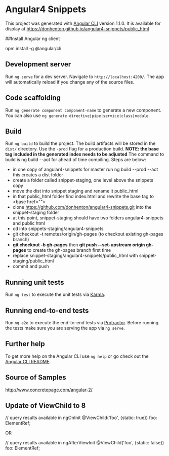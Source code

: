 # Angular4 Snippets

This project was generated with [Angular CLI](https://github.com/angular/angular-cli) version 1.1.0.
It is available for display at https://donhenton.github.io/angular4-snippets/public_html

##Install Angular ng client

npm install -g @angular/cli

## Development server

Run `ng serve` for a dev server. Navigate to `http://localhost:4200/`. The app will automatically reload if you change any of the source files.

## Code scaffolding

Run `ng generate component component-name` to generate a new component. You can also use `ng generate directive|pipe|service|class|module`.

## Build

Run `ng build` to build the project. The build artifacts will be stored in the `dist/` directory. Use the `-prod` flag for a production build. **NOTE: the base tag included in the generated index needs to be adjusted** The command to build is ng build --aot for ahead of time compiling.
Steps are below:

* in one copy of angular4-snippets for master run ng build --prod --aot this creates a dist folder
* create a folder called snippet-staging, one level above the snippets copy
* move the dist into snippet staging and rename it public_html
* in that public_html folder find index.html and rewrite the base tag to &lt;base href=""&gt;
* clone https://github.com/donhenton/angular4-snippets.git into the snippet-staging folder
* at this point, snippet-staging should have two folders angular4-snippets and public html
* cd into snippets-staging/angular4-snippets
* git checkout -t remotes/origin/gh-pages (to checkout existing gh-pages branch)
* __git checkout -b gh-pages__ then __git push --set-upstream origin gh-pages__ to create the gh-pages branch first time
* replace snippet-staging/angular4-snippets/public_html with snippet-staging/public_html
* commit and push



## Running unit tests

Run `ng test` to execute the unit tests via [Karma](https://karma-runner.github.io).

## Running end-to-end tests

Run `ng e2e` to execute the end-to-end tests via [Protractor](http://www.protractortest.org/).
Before running the tests make sure you are serving the app via `ng serve`.

## Further help

To get more help on the Angular CLI use `ng help` or go check out the [Angular CLI README](https://github.com/angular/angular-cli/blob/master/README.md).


## Source of Samples
http://www.concretepage.com/angular-2/



## Update of ViewChild to 8

// query results available in ngOnInit
@ViewChild('foo', {static: true}) foo: ElementRef;

OR

// query results available in ngAfterViewInit
@ViewChild('foo', {static: false}) foo: ElementRef;